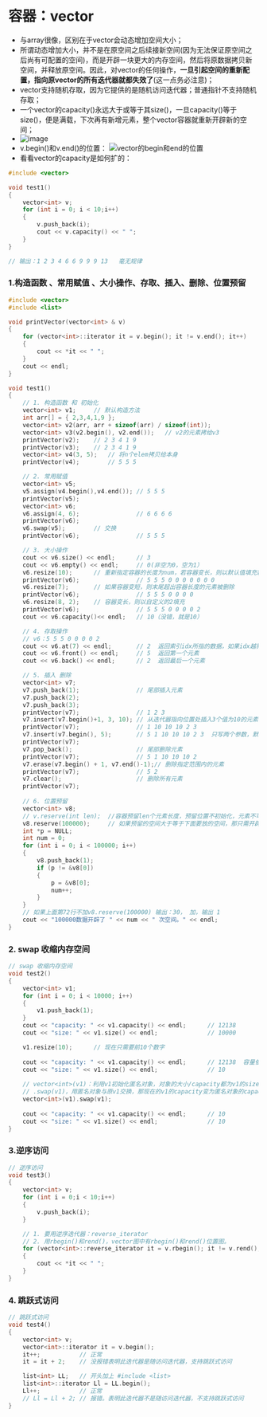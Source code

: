 # 容器：vector
- 与array很像，区别在于vector会动态增加空间大小；
- 所谓动态增加大小，并不是在原空间之后续接新空间(因为无法保证原空间之后尚有可配置的空间)，而是开辟一块更大的内存空间，然后将原数据拷贝新空间，并释放原空间。因此，对vector的任何操作，**一旦引起空间的重新配置，指向原vector的所有迭代器就都失效了**(这一点务必注意)；
- vector支持随机存取，因为它提供的是随机访问迭代器；普通指针不支持随机存取；
- 一个vector的capacity()永远大于或等于其size()，一旦capacity()等于size()，便是满载，下次再有新增元素，整个vector容器就重新开辟新的空间；
- 
  ![image](https://note.youdao.com/yws/api/personal/file/252589496A0F4AF380CCE84D0497D4F0?method=download&shareKey=565c7f1270c24bd6f48d903a52ea0391)
- v.begin()和v.end()的位置：
  ![vector的begin和end的位置](https://note.youdao.com/yws/api/personal/file/8B006AA9436E480BA68EE7734EEEABDC?method=download&shareKey=284f8dbcf63b6cf4d4cd54167024c2a9)
- 看看vector的capacity是如何扩的：

```C++
#include <vector>

void test1()
{
	vector<int> v;
	for (int i = 0; i < 10;i++)
	{
		v.push_back(i);
		cout << v.capacity() << " ";
	}
}

// 输出：1 2 3 4 6 6 9 9 9 13   毫无规律
```

### 1.构造函数 、常用赋值 、大小操作、存取、插入、删除、位置预留

```C++
#include <vector>
#include <list>

void printVector(vector<int> & v)
{
	for (vector<int>::iterator it = v.begin(); it != v.end(); it++)
	{
		cout << *it << " ";
	}
	cout << endl;
}

void test1()
{
	// 1. 构造函数 和 初始化
	vector<int> v1;		// 默认构造方法
	int arr[] = { 2,3,4,1,9 };
	vector<int> v2(arr, arr + sizeof(arr) / sizeof(int));
	vector<int> v3(v2.begin(), v2.end());	// v2的元素拷给v3
	printVector(v2);	// 2 3 4 1 9
	printVector(v3);	// 2 3 4 1 9
	vector<int> v4(3, 5);	// 将n个elem拷贝给本身
	printVector(v4);		// 5 5 5

	// 2. 常用赋值
	vector<int> v5;
	v5.assign(v4.begin(),v4.end());	// 5 5 5
	printVector(v5);
	vector<int> v6;
	v6.assign(4, 6);				// 6 6 6 6
	printVector(v6);
	v6.swap(v5);		// 交换
	printVector(v6);				// 5 5 5

	// 3. 大小操作
	cout << v6.size() << endl;		// 3
	cout << v6.empty() << endl;		// 0(非空为0，空为1）
	v6.resize(10);		// 重新指定容器的长度为num，若容器变长，则以默认值填充新位置
	printVector(v6);				// 5 5 5 0 0 0 0 0 0 0
	v6.resize(7);		// 如果容器变短，则末尾超出容器长度的元素被删除
	printVector(v6);				// 5 5 5 0 0 0 0
	v6.resize(8, 2);	// 容器变长，则以自定义的2填充
	printVector(v6);				// 5 5 5 0 0 0 0 2
	cout << v6.capacity()<< endl;	// 10（没错，就是10）

	// 4. 存取操作
	// v6：5 5 5 0 0 0 0 2
	cout << v6.at(7) << endl;		// 2  返回索引idx所指的数据，如果idx越界，抛出out_of_range异常
	cout << v6.front() << endl;		// 5  返回第一个元素
	cout << v6.back() << endl;		// 2  返回最后一个元素

	// 5. 插入 删除
	vector<int> v7;
	v7.push_back(1);				// 尾部插入元素
	v7.push_back(2);
	v7.push_back(3);
	printVector(v7);				// 1 2 3
	v7.insert(v7.begin()+1, 3, 10);	// 从迭代器指向位置处插入3个值为10的元素
	printVector(v7);				// 1 10 10 10 2 3
	v7.insert(v7.begin(), 5);		// 5 1 10 10 10 2 3  只写两个参数，默认开头插入1个值5的元素
	printVector(v7);
	v7.pop_back();					// 尾部删除元素
	printVector(v7);				// 5 1 10 10 10 2
	v7.erase(v7.begin() + 1, v7.end()-1);// 删除指定范围内的元素
	printVector(v7);				// 5 2
	v7.clear();						// 删除所有元素
	printVector(v7);
	
    // 6. 位置预留
	vector<int> v8;
	// v.reserve(int len);	//容器预留len个元素长度，预留位置不初始化，元素不可访问
	v8.reserve(100000);		// 如果预留的空间大于等于下面要放的空间，那只需开辟一次空间
	int *p = NULL;
	int num = 0;
	for (int i = 0; i < 100000; i++)
	{
		v8.push_back(1);
		if (p != &v8[0])
		{
			p = &v8[0];
			num++;
		}
	}
    // 如果上面第72行不加v8.reserve(100000) 输出：30， 加，输出 1
	cout << "100000数据开辟了 " << num << " 次空间。" << endl;
}
```



### 2. swap 收缩内存空间
```C++
// swap 收缩内存空间
void test2()
{
	vector<int> v1;
	for (int i = 0; i < 10000; i++)
	{
		v1.push_back(1);
	}
	cout << "capacity: " << v1.capacity() << endl;		// 12138
	cout << "size: " << v1.size() << endl;				// 10000

	v1.resize(10);		// 现在只需要前10个数字
	
	cout << "capacity: " << v1.capacity() << endl;		// 12138  容量依旧是之前的那么大，显然不行
	cout << "size: " << v1.size() << endl;				// 10
	
	// vector<int>(v1)：利用v1初始化匿名对象，对象的大小/capacity都为v1的size；
	// .swap(v1)，用匿名对象与原v1交换，那现在的v1的capacity变为匿名对象的capacity
	vector<int>(v1).swap(v1);	
	
	cout << "capacity: " << v1.capacity() << endl;		// 10
	cout << "size: " << v1.size() << endl;				// 10
}
```

### 3.逆序访问

```C++
// 逆序访问
void test3()
{
	vector<int> v;
	for (int i = 0;i < 10;i++)
	{
		v.push_back(i);
	}

	// 1. 要用逆序迭代器：reverse_iterator
    // 2. 用rbegin()和rend()，vector图中有rbegin()和rend()位置图。
	for (vector<int>::reverse_iterator it = v.rbegin(); it != v.rend();it++)
	{
		cout << *it << " ";
	}
}
```

### 4. 跳跃式访问

```C++
// 跳跃式访问
void test4()
{
	vector<int> v;
	vector<int>::iterator it = v.begin();
	it++;			// 正常
	it = it + 2;	// 没报错表明此迭代器是随访问迭代器，支持跳跃式访问

	list<int> LL;	// 开头加上 #include <list>
	list<int>::iterator Ll = LL.begin();
	Ll++;			// 正常
	// Ll = Ll + 2;	// 报错。表明此迭代器不是随访问迭代器，不支持跳跃式访问
}
```


























